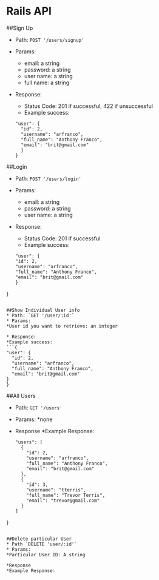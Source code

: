 # Rails API

##Sign Up
* Path: `POST '/users/signup'`
* Params:
  * email: a string
  * password: a string
  * user name: a string
  * full name: a string

* Response:
  * Status Code: 201 if successful, 422 if unsuccessful
  * Example success:
  ```{
  "user": {
    "id": 2,
    "username": "arfranco",
    "full_name": "Anthony Franco",
    "email": "brit@gmail.com"
    }
  }
    ```

##Login
* Path: `POST '/users/login'`
* Params:
  * email: a string
  * password: a string
  * user name: a string

* Response:
  * Status Code: 201 if successful
  * Example success:
  ```{
  "user": {
  "id": 2,
  "username": "arfranco",
  "full_name": "Anthony Franco",
  "email": "brit@gmail.com"
  }
}
  ```

##Show Individual User info
* Path: `GET '/user/:id'`
* Params:
  *User id you want to retrieve: an integer

* Response:
  *Example success: 
  ```{
  "user": {
    "id": 2,
    "username": "arfranco",
    "full_name": "Anthony Franco",
    "email": "brit@gmail.com"
  }
}
  ```

##All Users
* Path: `GET '/users'`
* Params:
  *none

* Response
  *Example Response:
  ```{
  "users": [
    {
      "id": 2,
      "username": "arfranco",
      "full_name": "Anthony Franco",
      "email": "brit@gmail.com"
    },
    {
      "id": 3,
      "username": "tterris",
      "full_name": "Trevor Terris",
      "email": "trevor@gmail.com"
    }
  ]
}
  ```

##Delete particular User
* Path `DELETE 'user/:id'`
* Params: 
  *Particular User ID: A string

*Response
  *Example Response:






